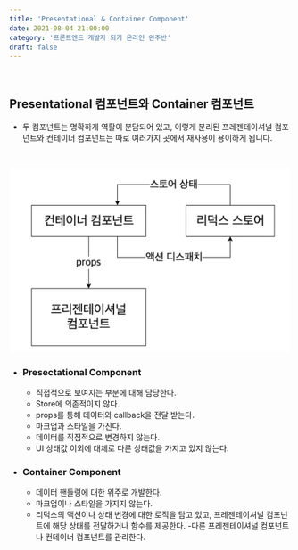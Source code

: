 ```yaml
---
title: 'Presentational & Container Component'
date: 2021-08-04 21:00:00
category: '프론트엔드 개발자 되기 온라인 완주반'
draft: false
---
```


<br/>

## **Presentational 컴포넌트와 Container 컴포넌트**

- 두 컴포넌트는 명확하게 역활이 분담되어 있고, 이렇게 분리된 프레젠테이셔널 컴포넌트와 컨테이너 컴포넌트는 따로 여러가지 곳에서 재사용이 용이하게 됩니다.

<br/>

![](./img/146.png)

- ### **Presectational Component**

  - 직접적으로 보여지는 부분에 대해 담당한다.
  - Store에 의존적이지 않다.
  - props를 통해 데이터와 callback을 전달 받는다.
  - 마크업과 스타일을 가진다.
  - 데이터를 직접적으로 변경하지 않는다.
  - UI 상태값 이외에 대체로 다른 상태값을 가지고 있지 않는다.

- ### **Container Component**
  - 데이터 핸들링에 대한 위주로 개발한다.
  - 마크업이나 스타일을 가지지 않는다.
  - 리덕스의 액션이나 상태 변경에 대한 로직을 담고 있고, 프레젠테이셔널 컴포넌트에 해당 상태를 전달하거나 함수를 제공한다. -다른 프레젠테이셔널 컴포넌트나 컨테이너 컴포넌트를 관리한다.
